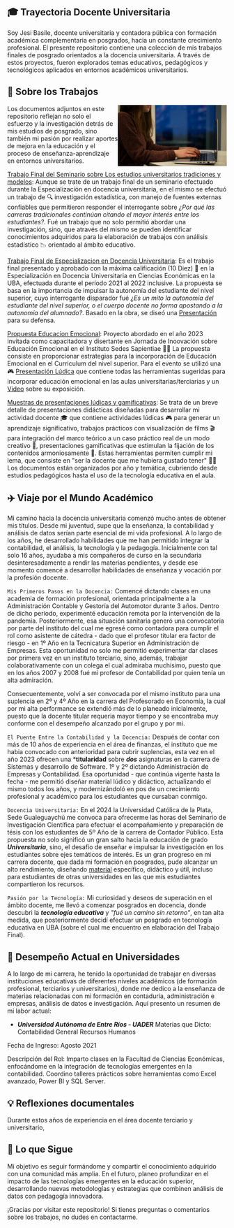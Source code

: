 ## 🎓 Trayectoria Docente Universitaria

Soy Jesi Basile, docente universitaria y contadora pública con formación académica complementaria en posgrados, hacia un constante crecimiento profesional. El presente repositorio contiene una colección de mis trabajos finales de posgrado orientados a la docencia universitaria. A través de estos proyectos, fueron explorados temas educativos, pedagógicos y tecnológicos aplicados en entornos académicos universitarios.

## 💼 Sobre los Trabajos

<img align="right" alt="Typing" width="250" src="https://github.com/JessBasile/Docencia-Universitaria/raw/main/imagenes/typing.gif">

Los documentos adjuntos en este repositorio reflejan no solo el esfuerzo y la investigación detrás de mis estudios de posgrado, sino también mi pasión por realizar aportes de mejora en la educación y el proceso de enseñanza-aprendizaje en entornos universitarios.

[Trabajo Final del Seminario sobre Los estudios universitarios tradiciones y modelos](TF%20Seminario%20-%20Los%20estudios%20universitarios%20tradiciones%20y%20modelos.pdf): Aunque se trate de un trabajo final de un seminario efectuado durante la Especialización en docencia universitaria, en el mismo se efectuó un trabajo de 🔍 investigación estadística, con manejo de fuentes externas confiables que permitieron responder el interrogante sobre _¿Por qué las carreras tradicionales continúan citando el mayor interés entre los estudiantes?_. Fué un trabajo que no solo permitió abordar una investigación, sino, que através del mismo se pueden identificar conocimientos adquiridos para la elaboración de trabajos con análisis estadístico 📉 orientado al ámbito educativo.

[Trabajo Final de Especializacion en Docencia Universitaria](TF%20Especializacion%20en%20Docencia%20Basile%20Jesica.pdf): Es el trabajo final presentado y aprobado con la máxima calificación (10 Diez) 🎯 en la Especialización en Docencia Universitaria en Ciencias Económicas en la UBA, efectuada durante el período 2021 al 2022 inclusive. La propuesta se basa en la importancia de impulsar la autonomía del estudiante del nivel superior, cuyo interrogante disparador fué _¿Es un mito la autonomía del estudiante del nivel superior, o el cuerpo docente no forma apostando a la autonomía del alumnado?_. Basado en la obra, se diseó una [Presentación](https://view.genially.com/62366b5a66abc000144a76e4) para su defensa.

[Propuesta Educacion Emocional](Propuesta%20Educacion%20Emocional%20-%20Basile%20Jesica.pdf): Proyecto abordado en el año 2023 invitada como capacitadora y disertante en Jornada de Inoovación sobre Educación Emocional en el Instituto Sedes Sapientiae 👩‍🏫 La propuesta consiste en proporcionar estrategias para la incorporación de Educación Emocional en el Curriculum del nivel superior. Para el evento se utilizó una 🎮 [Presentación Lúdica](https://view.genially.com/64e2540000a7f100120219e4) que contiene todas las herramientas sugeridas para incorporar educación emocional en las aulas universitarias/terciarias y un [Video](https://www.youtube.com/watch?v=GUTMfFhkajY) sobre su exposición.

[Muestras de presentaciones lúdicas y gamificativas](Muestras%20presentaciones%20lúdicas%20y%20gamificativas.pdf): Se trata de un breve detalle de presentaciones didácticas diseñadas para desarrollar mi actividad docente 🎓 que contiene actividades lúdicas 🎮 para generar un aprendizaje significativo, trabajos prácticos con visualización de films 🎬 para integración del marco teórico a un caso práctico real de un modo creativo 🎨, presentaciones gamificativas que estimulan la fijación de los contenidos armoniosamente 🎯. Estas herramientas permiten cumplir mi lema, que consiste en "ser la docente que me hubiera gustado tener" 👩‍🏫
Los documentos están organizados por año y temática, cubriendo desde estudios pedagógicos hasta el uso de la tecnología educativa en el aula.

## ✈️ Viaje por el Mundo Académico
Mi camino hacia la docencia universitaria comenzó mucho antes de obtener mis títulos. Desde mi juventud, supe que la enseñanza, la contabilidad y análisis de datos serían parte esencial de mi vida profesional. A lo largo de los años, he desarrollado habilidades que me han permitido integrar la contabilidad, el análisis, la tecnología y la pedagogía. Inicialmente con tal solo 16 años, ayudaba a mis compañeros de curso en la secundaria desinteresadamente a rendir las materias pendientes, y desde ese momento comencé a desarrollar habilidades de enseñanza y vocación por la profesión docente.

`Mis Primeros Pasos en la Docencia:` Comencé dictando clases en una academia de formación profesional, orientada principalmente a la Administración Contable y Gestoría del Automotor durante 3 años. Dentro de dicho período, experimenté educación remota por la intervención de la pandemia. Posteriormente, esa situación sanitaria generó una convocatoria por parte del instituto del cual me egresé como contadora para cumplir el rol como asistente de cátedra - dado que el profesor titular era factor de riesgo - en 1º Año en la Tecnicatura Superior en Administración de Empresas. Esta oportunidad no solo me permitió experimentar dar clases por primera vez en un instituto terciario, sino, además, trabajar colaborativamente con un colega el cual admiraba muchísimo, puesto que en los años 2007 y 2008 fué mi profesor de Contabilidad por quien tenía un alta admiración.

Consecuentemente, volví a ser convocada por el mismo instituto para una suplencia en 2º y 4º Año en la carrera del Profesorado en Economía, la cual por mi alta performance se extendió más de lo planeado inicialmente, puesto que la docente titular requeria mayor tiempo y se encontraba muy conforme con el desempeño alcanzado por el grupo y por mi.

`El Puente Entre la Contabilidad y la Docencia:` Después de contar con más de 10 años de experiencia en el área de finanzas, el instituto que me habia convocado con anterioridad para cubrir suplencias, esta vez en el año 2023 ofrecen una ***titularidad** sobre ***dos*** asignaturas en la carrera de Sistemas y desarrollo de Software. 1º y 2º dictando Administración de Empresas y Contabilidad. Esa oportunidad - que continúa vigente hasta la fecha - me permitió diseñar material lúdico y didáctico, actualizando el mismo todos los años, y modernizándoló en pos de un crecimiento profesional y académico para los estudiantes que cursaban conmigo.

`Docencia Universitaria:` En el 2024 la Universidad Católica de la Plata, Sede Gualeguaychú me convoca para ofrecerme las horas del Seminario de Investigación Científica para efectuar el acompañamiento y preparación de tésis con los estudiantes de 5º Año de la carrera de Contador Público. Esta propuesta no solo significó un gran salto hacia la educación de grado ***Universitaria***, sino, el desafío de enseñar e impulsar la investigación en los estudiantes sobre ejes temáticos de interés. Es un gran progreso en mi carrera docente, que dada mi formación en posgrados, pude alcanzar un alto rendimiento, diseñando [material](https://drive.google.com/drive/folders/1Usd943vUregzCYdFRfaV7BzvxCwjvmj3?usp=drive_link) específico, didáctico y útil, incluso para estudiantes de otras universidades en las que mis estudiantes compartieron los recursos.

`Pasión por la Tecnología:` Mi curiosidad y deseos de superación en el ámbito docente, me llevó a comenzar posgrados en docencia, donde descubri la ***tecnología educativa*** y _"fué un camino sin retorno"_, en tan alta medida, que posteriormente decidí efectuar un posgrado en tecnología educativa en UBA (sobre el cual me encuentro en elaboración del Trabajo Final).

## 🏫 Desempeño Actual en Universidades
A lo largo de mi carrera, he tenido la oportunidad de trabajar en diversas instituciones educativas de diferentes niveles académicos (de formación profesional, terciarios y universitarios), donde me dedico a la enseñanza de materias relacionadas con mi formación en contaduría, administración e empresas, análisis de datos e investigación. Aquí presento un resumen de mi labor actual:

+ ***Universidad Autónoma de Entre Ríos - UADER***
Materias que Dicto:
Contabilidad General
Recursos Humanos

Fecha de Ingreso: Agosto 2021

Descripción del Rol:
Imparto clases en la Facultad de Ciencias Económicas, enfocándome en la integración de tecnologías emergentes en la contabilidad.
Coordino talleres prácticos sobre herramientas como Excel avanzado, Power BI y SQL Server.

## 💡 Reflexiones documentales

Durante estos años de experiencia en el área docente terciario y universitario, 

## 🚀 Lo que Sigue
Mi objetivo es seguir formándome y compartir el conocimiento adquirido con una comunidad más amplia. En el futuro, planeo profundizar en el impacto de las tecnologías emergentes en la educación superior, desarrollando nuevas metodologías y estrategias que combinen análisis de datos con pedagogía innovadora.

¡Gracias por visitar este repositorio! Si tienes preguntas o comentarios sobre los trabajos, no dudes en contactarme.
